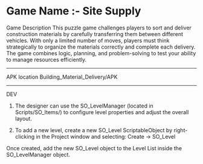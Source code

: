 # Game Name :- Site Supply 

Game Description
This puzzle game challenges players to sort and deliver construction materials by carefully transferring them between different vehicles. With only a limited number of moves, players must think strategically to organize the materials correctly and complete each delivery. The game combines logic, planning, and problem-solving to test your ability to manage resources efficiently.

----------------------------------------------------

APK location 
Building_Material_Delivery/APK

----------------------------------------------------

DEV

1. The designer can use the SO_LevelManager (located in Scripts/SO_Items/) to configure level properties and adjust the overall layout.


2. To add a new level, create a new SO_Level ScriptableObject by right-clicking in the Project window and selecting:
Create → SO_Level

Once created, add the new SO_Level object to the Level List inside the SO_LevelManager object.
 

